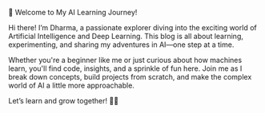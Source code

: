 👋 Welcome to My AI Learning Journey!

Hi there! I’m Dharma, a passionate explorer diving into the exciting world of Artificial Intelligence and Deep Learning. This blog is all about learning, experimenting, and sharing my adventures in AI—one step at a time.

Whether you're a beginner like me or just curious about how machines learn, you'll find code, insights, and a sprinkle of fun here. Join me as I break down concepts, build projects from scratch, and make the complex world of AI a little more approachable.

Let’s learn and grow together! 🚀✨

